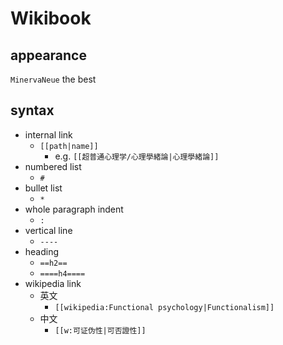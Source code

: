 # Wikibook
## appearance
`MinervaNeue` the best
## syntax
- internal link
	- `[[path|name]]`
		- e.g. `[[超普通心理学/心理學緒論|心理學緒論]]`
- numbered list
	- `#`
- bullet list
	- `*`
- whole paragraph indent
	- `:` 
- vertical line
	- `----`
- heading
	- `==h2==`
	- `====h4====`
- wikipedia link
	- 英文
		- `[[wikipedia:Functional psychology|Functionalism]]`
	- 中文
		- `[[w:可证伪性|可否證性]]`

